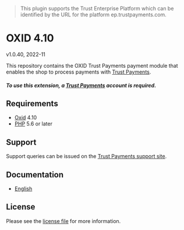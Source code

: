 > This plugin supports the Trust Enterprise Platform which can be identified by the URL for the platform ep.trustpayments.com.

# OXID 4.10

v1.0.40, 2022-11

This repository contains the OXID  Trust Payments payment module that enables the shop to process payments with [Trust Payments](https://www.trustpayments.com/).

##### To use this extension, a [Trust Payments](https://ep.trustpayments.com/user/signup)  account is required.

## Requirements

* [Oxid](https://www.oxid-esales.com/) 4.10
* [PHP](http://php.net/) 5.6 or later

## Support

Support queries can be issued on the [Trust Payments support site](https://www.trustpayments.com/contact-us/).

## Documentation

* [English](https://plugin-documentation.ep.trustpayments.com/TrustPayments/oxid-4.10/1.0.40/docs/en/documentation.html)

## License

Please see the [license file](https://github.com/TrustPayments/oxid-4.10/blob/1.0.40/LICENSE) for more information.
